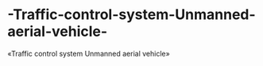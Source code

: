 # -Traffic-control-system-Unmanned-aerial-vehicle-
«Traffic control system Unmanned aerial vehicle» 
